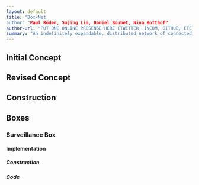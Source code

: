```yaml
---
layout: default
title: "Box-Net
author: "Paul Röder, Sujing Lin, Daniel Boubet, Nina Botthof"
author-url: "PUT ONE ONLINE PRESENSE HERE (TWITTER, INCOM, GITHUB, ETC)"
summary: "An indefinitely expandable, distributed network of connected boxes."
---
```




## Initial Concept



## Revised Concept



## Construction



## Boxes

### Surveillance Box

#### Implementation

##### Construction

##### Code

